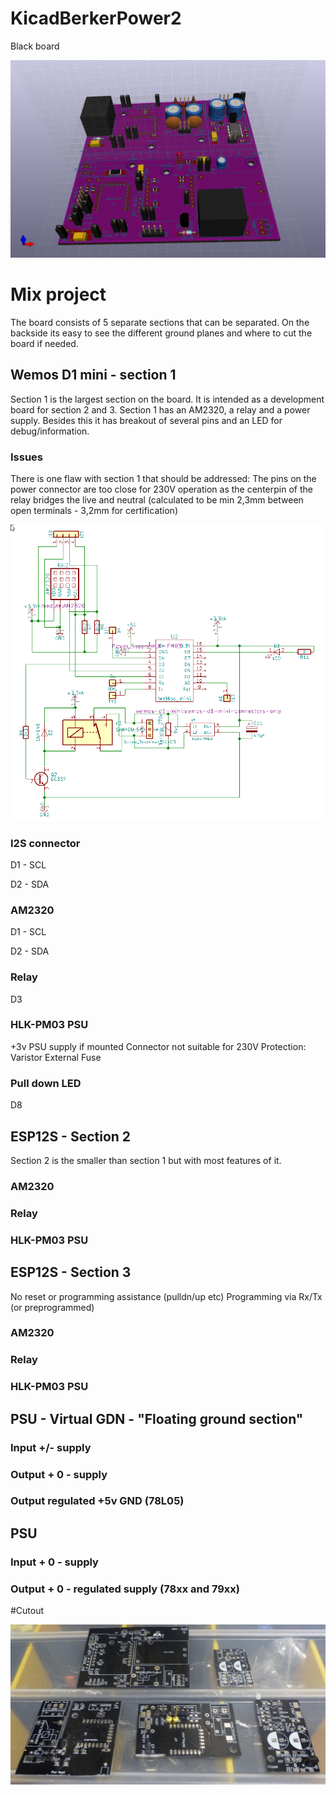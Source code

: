 # KicadBerkerPower2
Black board

![Power](Kicad%20BerkerPower2a%203D.png)
# Mix project
The board consists of 5 separate sections that can be separated. On the backside its easy to see the different ground planes and where to cut the board if needed.
## Wemos D1 mini - section 1
Section 1 is the largest section on the board. It is intended as a development board for section 2 and 3.
Section 1 has an AM2320, a relay and a power supply. Besides this it has breakout of several pins and an LED for debug/information.
### Issues
There is one flaw with section 1 that should be addressed: The pins on the power connector are too close for 230V operation as the centerpin of the relay bridges the live and neutral (calculated to be min 2,3mm between open terminals - 3,2mm for certification) 

![Section1](Kicad%20BerkerPower2%20Schematic%20-%20sect%201.png)
### I2S connector 
D1 - SCL

D2 - SDA
### AM2320 
D1 - SCL

D2 - SDA
### Relay
D3 
### HLK-PM03 PSU
+3v PSU supply if mounted 
Connector not suitable for 230V
Protection: Varistor
External Fuse
### Pull down LED
D8
## ESP12S - Section 2
Section 2 is the smaller than section 1 but with most features of it.
### AM2320 
### Relay
### HLK-PM03 PSU
## ESP12S - Section 3
No reset or programming assistance (pulldn/up etc)
Programming via Rx/Tx (or preprogrammed)
### AM2320 
### Relay
### HLK-PM03 PSU
## PSU - Virtual GDN - "Floating ground section"
### Input +/- supply
### Output + 0 - supply
### Output regulated +5v GND (78L05)
## PSU
### Input + 0 - supply
### Output + 0 - regulated supply (78xx and 79xx)


#Cutout

![](Berker2.JPG)
